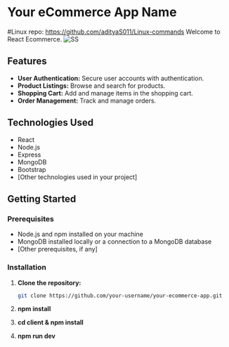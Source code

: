 # Your eCommerce App Name
#Linux repo: https://github.com/adityaS011/Linux-commands
Welcome to React Ecommerce.
<img src="https://drive.google.com/file/d/16AESwjupMVUwpnQmUrOVecOTFy1-h4yL/view?usp=drive_link" alt="SS"/>
## Features

- **User Authentication:** Secure user accounts with authentication.
- **Product Listings:** Browse and search for products.
- **Shopping Cart:** Add and manage items in the shopping cart.
- **Order Management:** Track and manage orders.

## Technologies Used

- React
- Node.js
- Express
- MongoDB
- Bootstrap
- [Other technologies used in your project]

## Getting Started

### Prerequisites

- Node.js and npm installed on your machine
- MongoDB installed locally or a connection to a MongoDB database
- [Other prerequisites, if any]

### Installation

1. **Clone the repository:**

   ```bash
   git clone https://github.com/your-username/your-ecommerce-app.git

2. **npm install**

2. **cd client & npm install**

4. **npm run dev**

   
